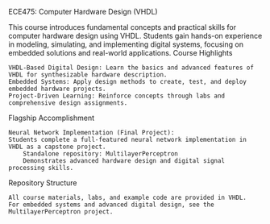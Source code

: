 ECE475: Computer Hardware Design (VHDL)

This course introduces fundamental concepts and practical skills for computer hardware design using VHDL. Students gain hands-on experience in modeling, simulating, and implementing digital systems, focusing on embedded solutions and real-world applications.
Course Highlights

    VHDL-Based Digital Design: Learn the basics and advanced features of VHDL for synthesizable hardware description.
    Embedded Systems: Apply design methods to create, test, and deploy embedded hardware projects.
    Project-Driven Learning: Reinforce concepts through labs and comprehensive design assignments.

Flagship Accomplishment

    Neural Network Implementation (Final Project):
    Students complete a full-featured neural network implementation in VHDL as a capstone project.
        Standalone repository: MultilayerPerceptron
        Demonstrates advanced hardware design and digital signal processing skills.

Repository Structure

    All course materials, labs, and example code are provided in VHDL.
    For embedded systems and advanced digital design, see the MultilayerPerceptron project.
